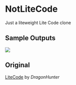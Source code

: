 # NotLiteCode
Just a liteweight Lite Code clone
 
## Sample Outputs
<img src="http://image.prntscr.com/image/a5b21ef0ec2044799527634cf9336172.png" align="center" />
 
## Original
[LiteCode](https://github.com/AnguisCaptor/LiteCode) by *DragonHunter*
